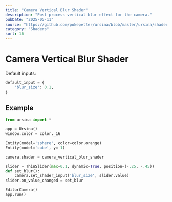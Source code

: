 ```yaml
---
title: "Camera Vertical Blur Shader"
description: "Post-process vertical blur effect for the camera."
pubDate: "2025-05-11"
source: "https://github.com/pokepetter/ursina/blob/master/ursina/shaders/screenspace_shaders/camera_vertical_blur.py"
category: "Shaders"
sort: 16
---
```


# Camera Vertical Blur Shader

Default inputs:
```python
default_input = {
    'blur_size': 0.1,
}
```

## Example

```python
from ursina import *

app = Ursina()
window.color = color._16

Entity(model='sphere', color=color.orange)
Entity(model='cube', y=-1)

camera.shader = camera_vertical_blur_shader

slider = ThinSlider(max=0.1, dynamic=True, position=(-.25, -.45))
def set_blur():
    camera.set_shader_input('blur_size', slider.value)
slider.on_value_changed = set_blur

EditorCamera()
app.run()
```